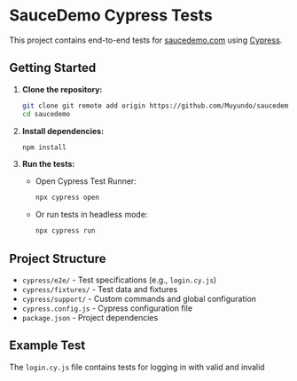 # SauceDemo Cypress Tests

This project contains end-to-end tests for [saucedemo.com](https://www.saucedemo.com/) using [Cypress](https://www.cypress.io/).

## Getting Started

1. **Clone the repository:**

    ```sh
    git clone git remote add origin https://github.com/Muyundo/saucedemoAutomation.git
    cd saucedemo
    ```

2. **Install dependencies:**

    ```sh
    npm install
    ```

3. **Run the tests:**

    - Open Cypress Test Runner:

        ```sh
        npx cypress open
        ```

    - Or run tests in headless mode:

        ```sh
        npx cypress run
        ```

## Project Structure

- `cypress/e2e/` - Test specifications (e.g., `login.cy.js`)
- `cypress/fixtures/` - Test data and fixtures
- `cypress/support/` - Custom commands and global configuration
- `cypress.config.js` - Cypress configuration file
- `package.json` - Project dependencies

## Example Test

The `login.cy.js` file contains tests for logging in with valid and invalid
